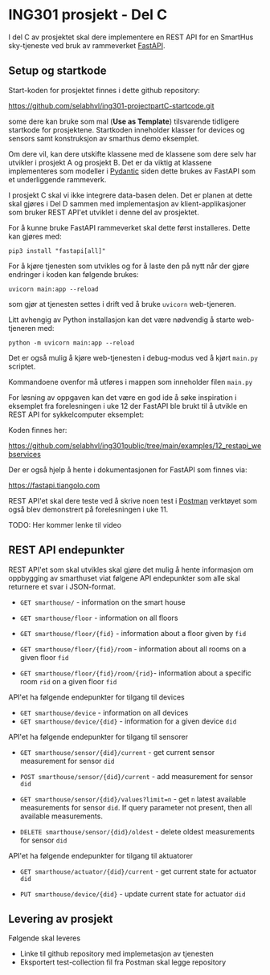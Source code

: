 # ING301 prosjekt - Del C

I del C av prosjektet skal dere implementere en REST API for en SmartHus sky-tjeneste ved bruk av rammeverket [FastAPI](https://fastapi.tiangolo.com).

## Setup og startkode

Start-koden for prosjektet finnes i dette github repository: 

https://github.com/selabhvl/ing301-projectpartC-startcode.git

some dere kan bruke som mal (**Use as Template**) tilsvarende tidligere startkode for prosjektene. Startkoden inneholder klasser for devices og sensors samt konstruksjon av smarthus demo eksemplet. 

Om dere vil, kan dere utskifte klassene med de klassene som dere selv har utvikler i prosjekt A og prosjekt B. Det er da viktig at klassene implementeres som modeller i [Pydantic](https://docs.pydantic.dev/usage/models/) siden dette brukes av FastAPI som et underliggende rammeverk.

I prosjekt C skal vi ikke integrere data-basen delen. Det er planen at dette skal gjøres i Del D sammen med implementasjon av klient-applikasjoner som bruker REST API'et utviklet i denne del av prosjektet.

For å kunne bruke FastAPI rammeverket skal dette først installeres. Dette kan gjøres med:

```
pip3 install "fastapi[all]"
```

For å kjøre tjenesten som utvikles og for å laste den på nytt når der gjøre endringer i koden kan følgende brukes:

```
uvicorn main:app --reload
```

som gjør at tjenesten settes i drift ved å bruke `uvicorn` web-tjeneren. 

Litt avhengig av Python installasjon kan det være nødvendig å starte web-tjeneren med:

```
python -m uvicorn main:app --reload
```

Det er også mulig å kjøre web-tjenesten i debug-modus ved å kjørt `main.py` scriptet. 

Kommandoene ovenfor må utføres i mappen som inneholder filen `main.py`

For løsning av oppgaven kan det være en god ide å søke inspiration i eksemplet fra forelesningen i uke 12 der FastAPI ble brukt til å utvikle en REST API for sykkelcomputer eksemplet:

Koden finnes her:

https://github.com/selabhvl/ing301public/tree/main/examples/12_restapi_webservices

Der er også hjelp å hente i dokumentasjonen for FastAPI som finnes via:

https://fastapi.tiangolo.com

REST API'et skal dere teste ved å skrive noen test i [Postman](https://www.postman.com) verktøyet som også blev demonstrert på forelesningen i uke 11. 

TODO: Her kommer lenke til video

## REST API endepunkter

REST API'et som skal utvikles skal gjøre det mulig å hente informasjon om oppbygging av smarthuset viat følgene API endepunkter som alle skal returnere et svar i JSON-format.

- `GET smarthouse/` - information on the smart house

- `GET smarthouse/floor` - information on all floors

- `GET smarthouse/floor/{fid}` - information about a floor given by `fid` 
 
- `GET smarthouse/floor/{fid}/room` - information about all rooms on a given floor `fid`

- `GET smarthouse/floor/{fid}/room/{rid}`- information about a specific room `rid` on a given floor `fid`

API'et ha følgende endepunkter for tilgang til devices

- `GET smarthouse/device` - information on all devices
- `GET smarthouse/device/{did}` - information for a given device `did`

API'et ha følgende endepunkter for tilgang til sensorer

- `GET smarthouse/sensor/{did}/current` - get current sensor measurement for sensor `did`

- `POST smarthouse/sensor/{did}/current` - add measurement for sensor `did`

- `GET smarthouse/sensor/{did}/values?limit=n` - get `n` latest available measurements for sensor `did`. If query parameter not present, then all available measurements.

- `DELETE smarthouse/sensor/{did}/oldest` - delete oldest measurements for sensor `did`

API'et ha følgende endepunkter for tilgang til aktuatorer

- `GET smarthouse/actuator/{did}/current` - get current state for actuator `did`

- `PUT smarthouse/device/{did}` - update current state for actuator `did`


## Levering av prosjekt

Følgende skal leveres

- Linke til github repository med implemetasjon av tjenesten
- Eksportert test-collection fil fra Postman skal legge repository

